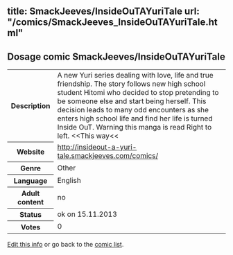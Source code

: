 title: SmackJeeves/InsideOuTAYuriTale
url: "/comics/SmackJeeves_InsideOuTAYuriTale.html"
---
Dosage comic SmackJeeves/InsideOuTAYuriTale
-----------------------------------------

<p id="msg"></p>
<script type="text/javascript">
if (window.location.search === '?edit_info_mail=sent_ok') {
  var elem = document.getElementById("msg");
  elem.innerHTML = 'Edited information sucessfully sent for review, which is usually done daily. Thanks!';
  elem.className = 'ok';
}
</script>
<table class="comicinfo">
<tr>
<th>Description</th><td>A new Yuri series dealing with love, life and true friendship. The story follows new high school student Hitomi who decided to stop pretending to be someone else and start being herself. This decision leads to many odd encounters as she enters high school life and find her life is turned Inside OuT. Warning this manga is read Right to left. &lt;&lt;This way&lt;&lt;</td>
</tr>
<tr>
<th>Website</th><td><a href="http://insideout-a-yuri-tale.smackjeeves.com/comics/">http://insideout-a-yuri-tale.smackjeeves.com/comics/</a></td>
</tr>
<tr>
<th>Genre</th><td>Other</td>
</tr>
<tr>
<th>Language</th><td>English</td>
</tr>
<tr>
<th>Adult content</th><td>no</td>
</tr>
<tr>
<th>Status</th><td>ok on 15.11.2013</td>
</tr>
<tr>
<th>Votes</th><td>0</td>
</tr>
</table>

[Edit this info](SmackJeeves_InsideOuTAYuriTale_edit.html) or go back to the [comic list](../comic-index.html).

